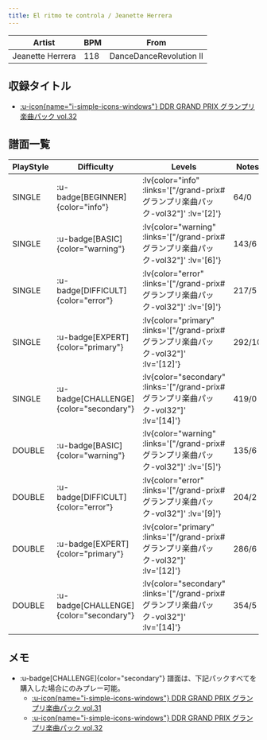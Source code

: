 ```yaml
---
title: El ritmo te controla / Jeanette Herrera
---
```


|Artist|BPM|From|
|------|---|----|
|Jeanette Herrera|118|DanceDanceRevolution II|

## 収録タイトル

- [ :u-icon{name="i-simple-icons-windows"} DDR GRAND PRIX グランプリ楽曲パック vol.32](/grand-prix#グランプリ楽曲パック-vol32)

## 譜面一覧

|PlayStyle|Difficulty|Levels|Notes|Movie|
|---------|----------|------|-----|-----|
|SINGLE| :u-badge[BEGINNER]{color="info"} | :lv{color="info" :links='["/grand-prix#グランプリ楽曲パック-vol32"]' :lv='[2]'} |64/0||
|SINGLE| :u-badge[BASIC]{color="warning"} | :lv{color="warning" :links='["/grand-prix#グランプリ楽曲パック-vol32"]' :lv='[6]'} |143/6||
|SINGLE| :u-badge[DIFFICULT]{color="error"} | :lv{color="error" :links='["/grand-prix#グランプリ楽曲パック-vol32"]' :lv='[9]'} |217/5||
|SINGLE| :u-badge[EXPERT]{color="primary"} | :lv{color="primary" :links='["/grand-prix#グランプリ楽曲パック-vol32"]' :lv='[12]'} |292/10||
|SINGLE| :u-badge[CHALLENGE]{color="secondary"} | :lv{color="secondary" :links='["/grand-prix#グランプリ楽曲パック-vol32"]' :lv='[14]'} |419/0||
|DOUBLE| :u-badge[BASIC]{color="warning"} | :lv{color="warning" :links='["/grand-prix#グランプリ楽曲パック-vol32"]' :lv='[5]'} |135/6||
|DOUBLE| :u-badge[DIFFICULT]{color="error"} | :lv{color="error" :links='["/grand-prix#グランプリ楽曲パック-vol32"]' :lv='[9]'} |204/2||
|DOUBLE| :u-badge[EXPERT]{color="primary"} | :lv{color="primary" :links='["/grand-prix#グランプリ楽曲パック-vol32"]' :lv='[12]'} |286/6||
|DOUBLE| :u-badge[CHALLENGE]{color="secondary"} | :lv{color="secondary" :links='["/grand-prix#グランプリ楽曲パック-vol32"]' :lv='[14]'} |354/5||

## メモ

- :u-badge[CHALLENGE]{color="secondary"} 譜面は、下記パックすべてを購入した場合にのみプレー可能。
  - [ :u-icon{name="i-simple-icons-windows"} DDR GRAND PRIX グランプリ楽曲パック vol.31](/grand-prix#グランプリ楽曲パック-vol31)
  - [ :u-icon{name="i-simple-icons-windows"} DDR GRAND PRIX グランプリ楽曲パック vol.32](/grand-prix#グランプリ楽曲パック-vol32)
